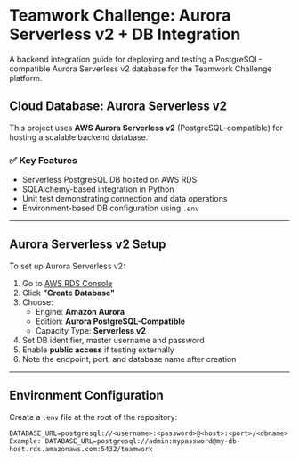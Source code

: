 # Teamwork Challenge: Aurora Serverless v2 + DB Integration

A backend integration guide for deploying and testing a PostgreSQL-compatible Aurora Serverless v2 database for the Teamwork Challenge platform.

## Cloud Database: Aurora Serverless v2

This project uses **AWS Aurora Serverless v2** (PostgreSQL-compatible) for hosting a scalable backend database.

### ✅ Key Features

- Serverless PostgreSQL DB hosted on AWS RDS
- SQLAlchemy-based integration in Python
- Unit test demonstrating connection and data operations
- Environment-based DB configuration using `.env`

---

## Aurora Serverless v2 Setup

To set up Aurora Serverless v2:

1. Go to [AWS RDS Console](https://console.aws.amazon.com/rds)
2. Click **"Create Database"**
3. Choose:
   - Engine: **Amazon Aurora**
   - Edition: **Aurora PostgreSQL-Compatible**
   - Capacity Type: **Serverless v2**
4. Set DB identifier, master username and password
5. Enable **public access** if testing externally
6. Note the endpoint, port, and database name after creation

---

## Environment Configuration

Create a `.env` file at the root of the repository:

```env
DATABASE_URL=postgresql://<username>:<password>@<host>:<port>/<dbname>
Example: DATABASE_URL=postgresql://admin:mypassword@my-db-host.rds.amazonaws.com:5432/teamwork